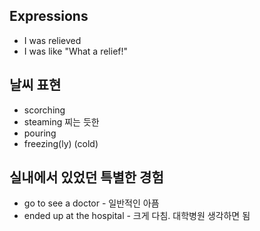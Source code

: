 ## Expressions
- I was relieved
- I was like "What a relief!"

## 날씨 표현
- scorching
- steaming 찌는 듯한
- pouring
- freezing(ly) (cold)

## 실내에서 있었던 특별한 경험
- go to see a doctor - 일반적인 아픔
- ended up at the hospital - 크게 다침. 대학병원 생각하면 됨